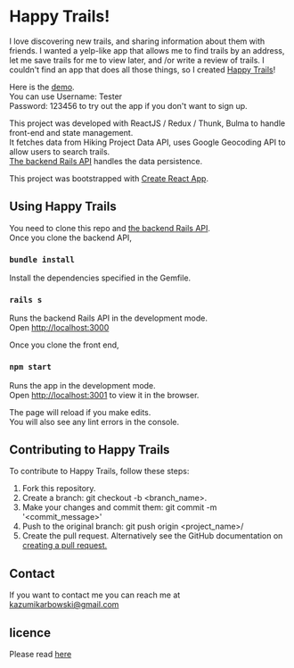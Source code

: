 # Happy Trails!


I love discovering new trails, and sharing information about them with friends. I wanted a yelp-like app that allows me to find trails by an address, let me save trails for me to view later, and /or write a review of trails. I couldn't find an app that does all those things, so I created [Happy Trails](https://happytrails.surge.sh/)!

Here is the [demo](https://happytrails.surge.sh/).<br>
You can use Username: Tester<br>
Password: 123456 to try out the app if you don't want to sign up.

This project was developed with ReactJS / Redux / Thunk, Bulma to handle front-end and state management.<br>
It fetches data from Hiking Project Data API, uses Google Geocoding API to allow users to search trails.<br>
[The backend Rails API](https://github.com/codingmamakaz/happytrails-backend) handles the data persistence.

This project was bootstrapped with [Create React App](https://github.com/facebook/create-react-app).

## Using Happy Trails

You need to clone this repo and [the backend Rails API](https://github.com/codingmamakaz/happytrails-backend).<br>
Once you clone the backend API,

### `bundle install`

Install the dependencies specified in the Gemfile.

### `rails s`

Runs the backend Rails API in the development mode.<br>
Open [http://localhost:3000](http://localhost:3000)

Once you clone the front end,
### `npm start`

Runs the app in the development mode.<br>
Open [http://localhost:3001](http://localhost:3001) to view it in the browser.

The page will reload if you make edits.<br>
You will also see any lint errors in the console.


## Contributing to Happy Trails
To contribute to Happy Trails, follow these steps:

1. Fork this repository.
2. Create a branch: git checkout -b <branch_name>.
3. Make your changes and commit them: git commit -m '<commit_message>'
4. Push to the original branch: git push origin <project_name>/<location>
5. Create the pull request.
Alternatively see the GitHub documentation on [creating a pull request.](https://help.github.com/en/github/collaborating-with-issues-and-pull-requests/creating-a-pull-request)
  
## Contact
If you want to contact me you can reach me at kazumikarbowski@gmail.com

## licence 
Please read [here](https://opensource.org/licenses/MIT)

